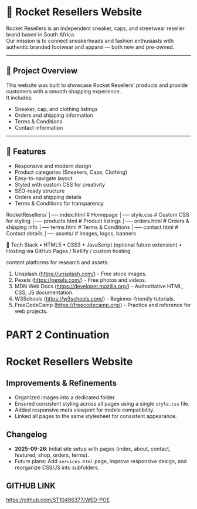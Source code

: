 # 🚀 Rocket Resellers Website

Rocket Resellers is an independent sneaker, caps, and streetwear reseller brand based in South Africa.  
Our mission is to connect sneakerheads and fashion enthusiasts with authentic branded footwear and apparel — both new and pre-owned.

---

## 📌 Project Overview
This website was built to showcase Rocket Resellers’ products and provide customers with a smooth shopping experience.  
It includes:
- Sneaker, cap, and clothing listings
- Orders and shipping information
- Terms & Conditions
- Contact information

---

## 🎯 Features
- Responsive and modern design
- Product categories (Sneakers, Caps, Clothing)
- Easy-to-navigate layout
- Styled with custom CSS for creativity
- SEO-ready structure
- Orders and shipping details
- Terms & Conditions for transparency

RocketResellers/
│── index.html        # Homepage
│── style.css         # Custom CSS for styling
│── products.html     # Product listings
│── orders.html       # Orders & shipping info
│── terms.html        # Terms & Conditions
│── contact.html      # Contact details
│── assets/           # Images, logos, banners

🔑 Tech Stack
	•	HTML5
	•	CSS3
	•	JavaScript (optional future extension)
	•	Hosting via GitHub Pages / Netlify / custom hosting

content platforms for research and assets:
1. Unsplash (https://unsplash.com/) - Free stock images.
2. Pexels (https://pexels.com/) - Free photos and videos.
3. MDN Web Docs (https://developer.mozilla.org/) - Authoritative HTML, CSS, JS documentation.
4. W3Schools (https://w3schools.com/) - Beginner-friendly tutorials.
5. FreeCodeCamp (https://freecodecamp.org/) - Practice and reference for web projects.
   
# PART 2 Continuation
# Rocket Resellers Website

## Improvements & Refinements
- Organized images into a dedicated folder.
- Ensured consistent styling across all pages using a single `style.css` file.
- Added responsive meta viewport for mobile compatibility.
- Linked all pages to the same stylesheet for consistent appearance.

## Changelog
- **2025-09-26**: Initial site setup with pages (index, about, contact, featured, shop, orders, terms).
- Future plans: Add `services.html` page, improve responsive design, and reorganize CSS/JS into subfolders.
## GITHUB LINK
https://github.com/ST10486377/WED-POE 


